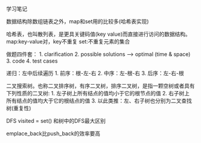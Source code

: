 学习笔记


数据结构除数组链表之外，map和set用的比较多(哈希表实现)

哈希表，也叫散列表，是更具关键码值(key value)而直接进行访问的数据结构。
	map:key-value对，key不重复
	set:不重复元素的集合

做题四件套：
	1. clarification
	2. possible solutions --> optimal (time & space)
	3. code
	4. test cases


递归：左中后续遍历
	1. 前序：根-左-右
	2. 中序：左-根-右
	3. 后序：左-右-根
	
	
二叉搜索树。也称二叉排序树，有序二叉树，排序二叉树，是指一颗空树或者具有下列性质的二叉树:
	1. 左子树上所有结点的值均小于它的根节点的值
	2. 右子树上所有结点的值均大于它的根结点的值
	3. 以此类推：左、右子树也分别为二叉查找树(重复性)

	
	
DFS	
	visited = set()   和树中的DFS最大区别
	
	
emplace_back比push_back的效率要高	
	
	
	
	
	
	
	
	
	
	
	
	
	
	
	
	
	
	
	
	
	
	
	
	